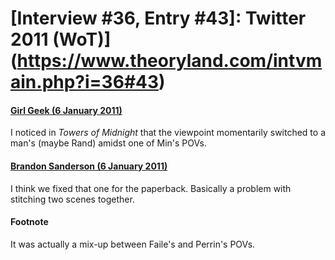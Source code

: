# [Interview #36, Entry #43]: Twitter 2011 (WoT)](https://www.theoryland.com/intvmain.php?i=36#43)

#### [Girl Geek (6 January 2011)](http://twitter.com/WpgGirlGeek/status/23145300797423616)

I noticed in
*Towers of Midnight*
that the viewpoint momentarily switched to a man's (maybe Rand) amidst one of Min's POVs.

#### [Brandon Sanderson (6 January 2011)](http://twitter.com/BrandSanderson/status/23147723528085504)

I think we fixed that one for the paperback. Basically a problem with stitching two scenes together.

#### Footnote

It was actually a mix-up between Faile's and Perrin's POVs.


